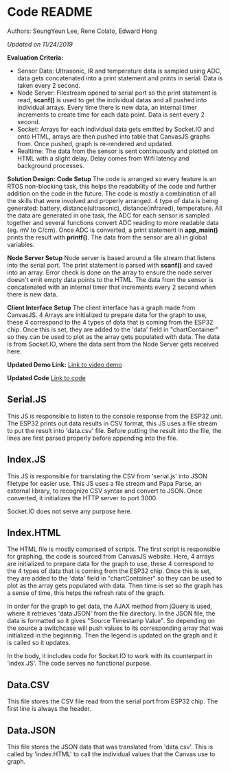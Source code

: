 # Code README
Authors: SeungYeun Lee, Rene Colato, Edward Hong

*Updated on 11/24/2019*

**Evaluation Criteria:**
- Sensor Data: Ultrasonic, IR and temperature data is sampled using ADC, data gets concatenated into a print statement and prints in serial. Data is taken every 2 second.
- Node Server: Filestream opened to serial port so the print statement is read, **scanf()** is used to get the individual datas and all pushed into individual arrays. Every time there is new data, an internal timer increments to create time for each data point. Data is sent every 2 second.
- Socket: Arrays for each individual data gets emitted by Socket.IO and onto HTML, arrays are then pushed into table that CanvasJS graphs from. Once pushed, graph is re-rendered and updated.
- Realtime: The data from the sensor is sent continuously and plotted on HTML with a slight delay. Delay comes from Wifi latency and background processes.

**Solution Design:**
**Code Setup**
      The code is arranged so every feature is an RTOS non-blocking task, this helps the readability of the code and further addition on the code in the future. The code is mostly a combination of all the skills that were involved and properly arranged. 4 type of data is being generated: battery, distance(ultrasonic), distance(infrared), temperature. All the data are generated in one task, the ADC for each sensor is sampled together and several functions convert ADC reading to more readable data (eg. mV to C/cm). Once ADC is converted, a print statement in **app_main()** prints the result with **printf()**. The data from the sensor are all in global variables.

**Node Server Setup**
      Node server is based around a file stream that listens into the serial port. The print statement is parsed with **scanf()** and saved into an array. Error check is done on the array to ensure the node server doesn't emit empty data points to the HTML. The data from the sensor is concatenated with an internal timer that increments every 2 second when there is new data.

**Client Interface Setup**
      The client interface has a graph made from CanvasJS. 4 Arrays are initialized to prepare data for the graph to use, these 4 correspond to the 4 types of data that is coming from the ESP32 chip. Once this is set, they are added to the 'data' field in "chartContainer" so they can be used to plot as the array gets populated with data. The data is from Socket.IO, where the data sent from the Node Server gets received here.


**Updated Demo Link:**
    [Link to video demo](https://www.youtube.com/watch?v=YbRitGiIt1I&feature=youtu.be)

**Updated Code**
      [Link to code](https://github.com/BU-EC444/Team1-Lee-Hong-Colato/tree/master/quest-2/update)


## Serial.JS
This JS is responsible to listen to the console response from the ESP32 unit. The ESP32 prints out data results in CSV format, this JS uses a file stream to put the result into 'data.csv' file. Before putting the result into the file, the lines are first parsed properly before appending into the file.

## Index.JS
This JS is responsible for translating the CSV from 'serial.js' into JSON filetype for easier use. This JS uses a file stream and Papa Parse, an external library, to recognize CSV syntax and convert to JSON. Once converted, it initializes the HTTP server to port 3000.

Socket.IO does not serve any purpose here.

## Index.HTML
The HTML file is mostly comprised of scripts. The first script is responsible for graphing, the code is sourced from CanvasJS website. Here, 4 arrays are initialized to prepare data for the graph to use, these 4 correspond to the 4 types of data that is coming from the ESP32 chip. Once this is set, they are added to the 'data' field in "chartContainer" so they can be used to plot as the array gets populated with data. Then time is set so the graph has a sense of time, this helps the refresh rate of the graph.

In order for the graph to get data, the AJAX method from jQuery is used, where it retrieves 'data.JSON' from the file directory. In the JSON file, the data is formatted so it gives "Source Timestamp Value". So depending on the source a switchcase will push values to its corresponding array that was initialized in the beginning. Then the legend is updated on the graph and it is called so it updates.

In the body, it includes code for Socket.IO to work with its counterpart in 'index.JS'. The code serves no functional purpose.

## Data.CSV
This file stores the CSV file read from the serial port from ESP32 chip. The first line is always the header.

## Data.JSON
This file stores the JSON data that was translated from 'data.csv'. This is called by 'index.HTML' to call the individual values that the Canvas use to graph.
